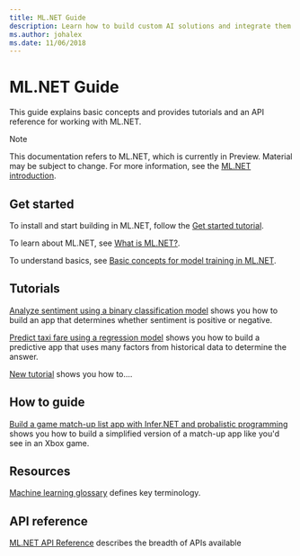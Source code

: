 ```yaml
---
title: ML.NET Guide
description: Learn how to build custom AI solutions and integrate them into your .NET applications using ML.NET.
ms.author: johalex
ms.date: 11/06/2018
---
```

# ML.NET Guide

This guide explains basic concepts and provides tutorials and an API reference for working with ML.NET.

> [!NOTE]
> This documentation refers to ML.NET, which is currently in Preview. Material may be subject to change. For more information, see the [ML.NET introduction](https://www.microsoft.com/net/learn/apps/machine-learning-and-ai/ml-dotnet).

## Get started

To install and start building in ML.NET, follow the [Get started tutorial](https://www.microsoft.com/net/learn/machinelearning-ai/ml-dotnet-get-started-tutorial).

To learn about ML.NET, see [What is ML.NET?](what-is-mldotnet.md).

To understand basics, see [Basic concepts for model training in ML.NET](basic-concepts-model-training-in-mldotnet.md).

## Tutorials

[Analyze sentiment using a binary classification model](/tutorials/sentiment-analysis.md) shows you how to build an app that determines whether sentiment is positive or negative.

[Predict taxi fare using a regression model](/tutorials/taxi-fare.md) shows you how to build a predictive app that uses many factors from historical data to determine the answer.

[New tutorial](/tutorials/placeholder.md) shows you how to....

## How to guide

[Build a game match-up list app with Infer.NET and probalistic programming](/how-to-guides/matchup-app-infer-net.md) shows you how to build a simplified version of a match-up app like you'd see in an Xbox game.

## Resources

[Machine learning glossary](/resources/glossary.md) defines key terminology.


## API reference

[ML.NET API Reference](https://docs.microsoft.com/dotnet/api/?view=ml-dotnet) describes the breadth of APIs available




